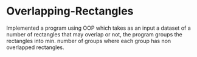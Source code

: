 # Overlapping-Rectangles
Implemented a program using OOP which takes as an input a dataset of a number of rectangles that may overlap or not, the program groups the rectangles into min. number of groups where each group has non overlapped rectangles.

